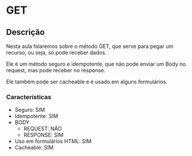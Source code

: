 # GET

## Descrição

Nesta aula falaremos sobre o método GET, que serve para pegar um recurso, ou seja, só pode receber dados.

Ele é um método seguro e idempotente, que não pode enviar um Body no request, mas pode receber no response.

Ele também pode ser cacheable e é usado em alguns formulários.

### Características

- Seguro: SIM
- Idempotente: SIM
- BODY
  - REQUEST: NÃO
  - RESPONSE: SIM
- Uso em formulários HTML: SIM
- Cacheable: SIM
